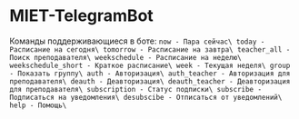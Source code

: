 # MIET-TelegramBot
Команды поддерживающиеся в боте:
`
now - Пара сейчас\
today - Расписание на сегодня\
tomorrow - Расписание на завтра\
teacher_all - Поиск преподавателя\
weekschedule - Расписание на неделю\
weekschedule_short - Краткое расписание\
week - Текущая неделя\
group - Показать группу\
auth - Авторизация\
auth_teacher - Авторизация для преподавателя\
deauth - Деавторизация\
deauth_teacher - Деавторизация для преподавателя\
subscription - Статус подписки\
subscribe - Подписаться на уведомления\
desubscibe - Отписаться от уведомлений\
help - Помощь\
`


